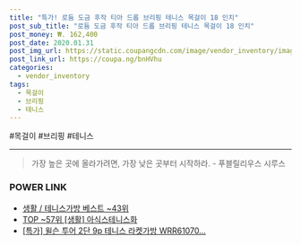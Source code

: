 ```yaml
--- 
title: "특가! 로듐 도금 후작 티아 드롭 브리핑 테니스 목걸이 18 인치" 
post_sub_title: "로듐 도금 후작 티아 드롭 브리핑 테니스 목걸이 18 인치" 
post_money: ₩. 162,400 
post_date: 2020.01.31 
post_img_url: https://static.coupangcdn.com/image/vendor_inventory/images/2019/03/06/11/3/4cebb0f5-e444-4f75-a60c-a9357bba8fe1.jpg 
post_link_url: https://coupa.ng/bnHVhu 
categories: 
  - vendor_inventory 
tags: 
  - 목걸이 
  - 브리핑 
  - 테니스 
--- 
```

  #목걸이 #브리핑 #테니스 
<hr> 

> 가장 높은 곳에 올라가려면, 가장 낮은 곳부터 시작하라. - 푸블릴리우스 시루스 


### POWER LINK

* <a href="https://blog.naver.com/santokki14/221784796612" target="_blank">생활 / 테니스가방 베스트 ~43위</a>
* <a href="https://blog.naver.com/an0733/221790905534" target="_blank"> TOP ~57위 [생활] 아식스테니스화</a>
* <a href="https://blog.naver.com/sakai111/221785957135" target="_blank">[특가] 윌슨 투어 2단 9p 테니스 라켓가방 WRR61070...</a>
